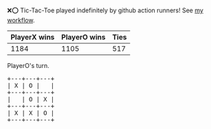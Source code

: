 :x::o: Tic-Tac-Toe played indefinitely by github action runners! See [my workflow](.github/workflows/play.yaml).

|PlayerX wins|PlayerO wins|Ties|
|-|-|-|
|1184|1105|517|

PlayerO's turn.

<pre>
+---+---+---+
| X | O |   |
+---+---+---+
|   | O | X |
+---+---+---+
| X | X | O |
+---+---+---+
</pre>